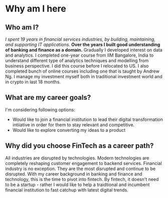 # Why am I here
## Who am I?
*I spent 19 years in financial services industries, by building, maintaining, and supporting IT applications.* **Over the years I built good understanding of banking and finance as a domain.**
Gradually I developed interest on data and analytics. I completed one-year course from IIM Bangalore, India to understand different type of analytics techniques and modelling from business perspective. I did this course before I relocated to US.
I also completed bunch of online courses including one that is taught by Andrew Ng. 
I manage my investment myself both in traditional investment world and in crypto in last 18 months. 

## What are my career goals?
I'm considering following options:
- Would like to join a financial institution to lead their digital transformation intiiative in order for them to stay relevant and competitive.
- Would like to explore converting my ideas to a product 

## Why did you choose FinTech as a career path?
All industries are disrupted by technologies. Modern technologies are completely reshaping customer engagement to backend services. Financial industry is no exception. They are the most disrupted and continue to be disrupted. With my career background in banking and finance and technology, this is the time to pivot into fintech. 
By fintech, it doesn't need to be a startup - rather I would like to help a traidtional and incumbent financial institution to fast catchup with latest digital trends.